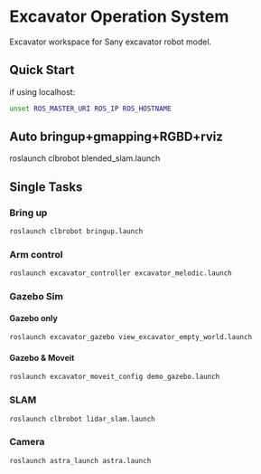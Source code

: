 # Excavator Operation System
Excavator workspace for Sany excavator robot model.


## Quick Start
if using localhost:
```bash
unset ROS_MASTER_URI ROS_IP ROS_HOSTNAME
```
## Auto bringup+gmapping+RGBD+rviz
roslaunch clbrobot blended_slam.launch 

## Single Tasks
### Bring up
```bash
roslaunch clbrobot bringup.launch
```
### Arm control
```bash
roslaunch excavator_controller excavator_melodic.launch  
```
### Gazebo Sim
#### Gazebo only
```bash
roslaunch excavator_gazebo view_excavator_empty_world.launch
```
#### Gazebo & Moveit
```bash
roslaunch excavator_moveit_config demo_gazebo.launch
```
### SLAM
```bash
roslaunch clbrobot lidar_slam.launch
```
### Camera
```bash
roslaunch astra_launch astra.launch
```
